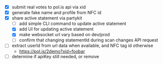 - [x] submit real votes to pol.is api via xid
- [x] generate fake name and profile from NFC id
- [x] share active statement via partykit
  - [ ] add simple CLI command to update active statement
  - [x] add UI for updating active statement
  - [x] make websocket url vary based on dev/prod
  - [ ] confirm that changing statementId during scan changes API request
- [ ] extract userId from url data when available, and NFC tag id otherwise
  - https://pol.is/2demo?xid=foobar
- [ ] determine if apiKey still needed, or remove
